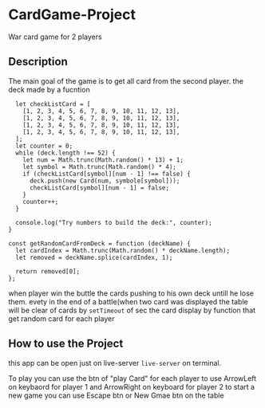 # CardGame-Project
War card game for 2 players



## Description
The main goal of the game is to get all card from the second player.
the deck made by a fucntion
```function addCardsToDeck() {
  let checkListCard = [
    [1, 2, 3, 4, 5, 6, 7, 8, 9, 10, 11, 12, 13],
    [1, 2, 3, 4, 5, 6, 7, 8, 9, 10, 11, 12, 13],
    [1, 2, 3, 4, 5, 6, 7, 8, 9, 10, 11, 12, 13],
    [1, 2, 3, 4, 5, 6, 7, 8, 9, 10, 11, 12, 13],
  ];
  let counter = 0;
  while (deck.length !== 52) {
    let num = Math.trunc(Math.random() * 13) + 1;
    let symbol = Math.trunc(Math.random() * 4);
    if (checkListCard[symbol][num - 1] !== false) {
      deck.push(new Card(num, symbole[symbol]));
      checkListCard[symbol][num - 1] = false;
    }
    counter++;
  }

  console.log("Try numbers to build the deck:", counter);
}

const getRandomCardFromDeck = function (deckName) {
  let cardIndex = Math.trunc(Math.random() * deckName.length);
  let removed = deckName.splice(cardIndex, 1);

  return removed[0];
};
```


when player win the buttle the cards pushing to his own deck untill he lose them.
evety
in the end of a battle(when two card was displayed the table will be clear of cards by ```setTimeout``` of sec
the card display by function that get random card for each player


 


## How to use the Project
this app can be open just on live-server
```live-server``` on terminal.

To play you can use the btn of "play Card" for each player  to use ArrowLeft on keybaord for player 1 and ArrowRight on keyboard for player 2
to start a new game you can use Escape btn or New Gmae btn on the table


